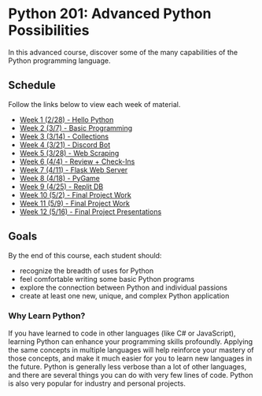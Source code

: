 # Python 201: Advanced Python Possibilities
In this advanced course, discover some of the many capabilities of the Python programming language.

## Schedule
Follow the links below to view each week of material.

- [Week 1 (2/28) - Hello Python](HelloPython/StudentDesc.md)
- [Week 2 (3/7) - Basic Programming](BasicProgramming/StudentDesc.md)
- [Week 3 (3/14) - Collections](Collections/StudentDesc.md)
- [Week 4 (3/21) - Discord Bot](DiscordBot/StudentDesc.md)
- [Week 5 (3/28) - Web Scraping](WebScraping/StudentDesc.md)
- [Week 6 (4/4) - Review + Check-Ins](MidSemesterReview/StudentDesc.md)
- [Week 7 (4/11) - Flask Web Server](Flask/StudentDesc.md)
- [Week 8 (4/18) - PyGame](PyGame/StudentDesc.md)
- [Week 9 (4/25) - Replit DB](Database/StudentDesc.md)
- [Week 10 (5/2) - Final Project Work](FinalProject/StudentDesc.md)
- [Week 11 (5/9) - Final Project Work](FinalProject/StudentDesc.md)
- [Week 12 (5/16) - Final Project Presentations](FinalProject/StudentDesc.md)

## Goals
By the end of this course, each student should:

- recognize the breadth of uses for Python
- feel comfortable writing some basic Python programs
- explore the connection between Python and individual passions
- create at least one new, unique, and complex Python application

### Why Learn Python?
If you have learned to code in other languages (like C# or JavaScript), learning Python can enhance your programming skills profoundly. Applying the same concepts in multiple languages will help reinforce your mastery of those concepts, and make it much easier for you to learn new languages in the future. Python is generally less verbose than a lot of other languages, and there are several things you can do with very few lines of code. Python is also very popular for industry and personal projects.
